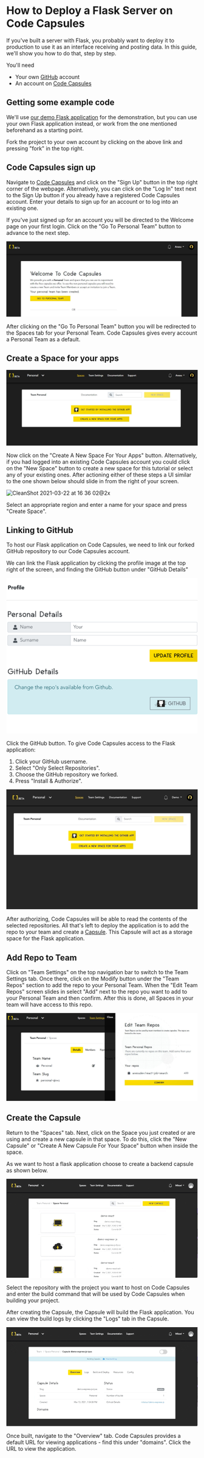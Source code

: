 # How to Deploy a Flask Server on Code Capsules

If you've built a server with Flask, you probably want to deploy it to production to use it as an interface receiving and posting data. In this guide, we'll show you how to do that, step by step.

You'll need 

* Your own [GitHub](https://github.com) account
* An account on [Code Capsules](https://codecapsules.io)

## Getting some example code

We'll use [our demo Flask application](https://github.com/codecapsules-io/demo-python) for the demonstration, but you can use your own Flask application instead, or work from the one mentioned beforehand as a starting point.

Fork the project to your own account by clicking on the above link and pressing "fork" in the top right.

## Code Capsules sign up

Navigate to [Code Capsules](https://codecapsules.io/) and click on the "Sign Up" button in the top right corner of the webpage. Alternatively, you can click on the "Log In" text next to the Sign Up button if you already have a registered Code Capsules account. Enter your details to sign up for an account or to log into an existing one. 

If you've just signed up for an account you will be directed to the Welcome page on your first login. Click on the "Go To Personal Team" button to advance to the next step.

![](images/welcome-screen.JPG)

After clicking on the "Go To Personal Team" button you will be redirected to the Spaces tab for your Personal Team. Code Capsules gives every account a Personal Team as a default. 

## Create a Space for your apps

![](images/spaces.JPG)

Now click on the "Create A New Space For Your Apps" button. Alternatively, if you had logged into an existing Code Capsules account you could click on the "New Space" button to create a new space for this tutorial or select any of your existing ones. After actioning either of these steps a UI similar to the one shown below should slide in from the right of your screen.  

<img width="1083" alt="CleanShot 2021-03-22 at 16 36 02@2x" src="https://user-images.githubusercontent.com/2641205/112016130-b8316980-8b2c-11eb-8141-629f1658ddca.png">

Select an appropriate region and enter a name for your space and press "Create Space".

## Linking to GitHub

To host our Flask application on Code Capsules, we need to link our forked GitHub repository to our Code Capsules account.
 
We can link the Flask application by clicking the profile image at the top right of the screen, and finding the GitHub button under "GitHub Details"

![git-button](images/git-button.png)

Click the GitHub button. To give Code Capsules access to the Flask application:

1. Click your GitHub username.
2. Select "Only Select Repositories".
3. Choose the GitHub repository we forked.
4. Press "Install & Authorize".

![Install & authorize github](images/github-integration.gif)

After authorizing, Code Capsules will be able to read the contents of the selected repositories. All that's left to deploy the application is to add the repo to your team and create a [Capsule](https://codecapsules.io/docs/faq/what-is-a-capsule). This Capsule will act as a storage space for the Flask application.

## Add Repo to Team

Click on "Team Settings" on the top navigation bar to switch to the Team Settings tab. Once there, click on the Modify button under the "Team Repos" section to add the repo to your Personal Team. When the "Edit Team Repos" screen slides in select "Add" next to the repo you want to add to your Personal Team and then confirm. After this is done, all Spaces in your team will have access to this repo. 

![Edit Team Repos](images/team-repos.JPG)

## Create the Capsule

Return to the "Spaces" tab. Next, click on the Space you just created or are using and create a new capsule in that space. To do this, click the "New Capsule" or "Create A New Capsule For Your Space" button when inside the space.

As we want to host a flask application choose to create a backend capsule as shown below.

![Create Backend Capsule](images/creating-backend-capsule.gif)

Select the repository with the project you want to host on Code Capsules and enter the build command that will be used by Code Capsules when building your project. 

After creating the Capsule, the Capsule will build the Flask application. You can view the build logs by clicking the "Logs" tab in the Capsule. 

![Build logs](images/backend-capsule-build-logs.gif)

Once built, navigate to the "Overview" tab. Code Capsules provides a default URL for viewing applications - find this under "domains". Click the URL to view the application.

